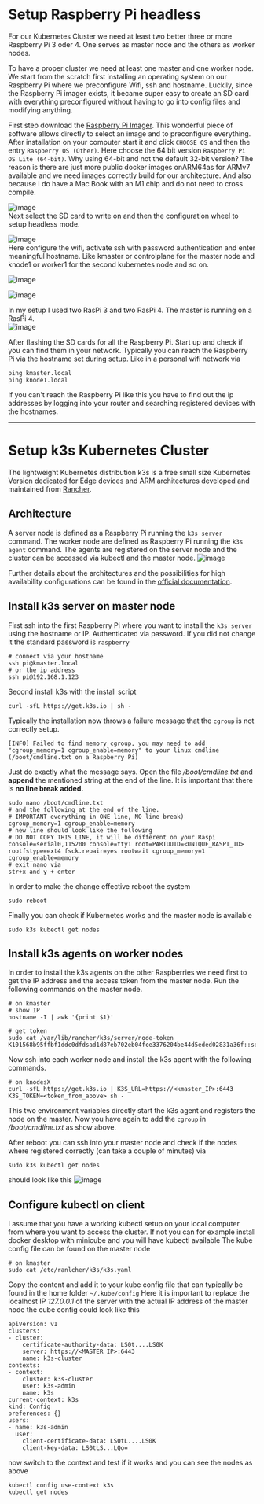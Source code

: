# Setup Raspberry Pi headless

For our Kubernetes Cluster we need at least two better three or more Raspberry Pi 3 oder 4. One serves as master node and the others as worker nodes.

To have a proper cluster we need at least one master and one worker node. We start from the scratch first installing an operating system on our Raspberry Pi where we preconfigure Wifi, ssh and hostname. Luckily, since the Raspberry Pi imager exists, it became super easy to create an SD card with everything preconfigured without having to go into config files and modifying anything. 

First step download the [Raspberry Pi Imager](https://medium.com/r/?url=https%3A%2F%2Fwww.raspberrypi.com%2Fsoftware%2F). This wonderful piece of software allows directly to select an image and to preconfigure everything. After installation on your computer start it and click `CHOOSE OS` and then the  entry `Raspberry OS (Other)`. Here choose the 64 bit version `Raspberry Pi OS Lite (64-bit)`. Why using 64-bit and not the default 32-bit version? The reason is there are just more public docker images onARM64as for ARMv7 available and we need images correctly build for our architecture. And also because I do have a Mac Book with an M1 chip and do not need to cross compile.

![image](https://user-images.githubusercontent.com/16557412/169328354-fa136859-7e88-40fc-b106-7d6743d9e9c8.png)  
Next select the SD card to write on and then the configuration wheel to setup headless mode.

![image](https://user-images.githubusercontent.com/16557412/169328551-9b2340a3-f322-40c2-ace4-f2017d60c0aa.png)  
Here configure the wifi, activate ssh with password authentication and enter meaningful hostname. Like kmaster or controlplane for the master node and knode1 or worker1 for the second kubernetes node and so on.

![image](https://user-images.githubusercontent.com/16557412/169330201-afd69710-2635-4e3d-9676-082e8c6358e4.png)  

![image](https://user-images.githubusercontent.com/16557412/169330252-13f479ef-5e4d-4d6c-879f-22a9035ad675.png)  

In my setup I used two RasPi 3 and two RasPi 4. The master is running on a RasPi 4.  
![image](https://user-images.githubusercontent.com/16557412/169330375-30d5b94c-3a85-477c-af91-6e1658e9d6b0.png)

After flashing the SD cards for all the Raspberry Pi. Start up and check if you can find them in your network. Typically you can reach the Raspberry Pi via the hostname set during setup. Like in a personal wifi network via
```
ping kmaster.local
ping knode1.local
```

If you can't reach the Raspberry Pi like this you have to find out the ip addresses by logging into your router and searching registered devices with the hostnames.

---

# Setup k3s Kubernetes Cluster
The lightweight Kubernetes distribution k3s is a free small size Kubernetes Version dedicated for Edge devices and ARM architectures developed and maintained from [Rancher](https://medium.com/r/?url=https%3A%2F%2Francher.com%2Fdocs%2Fk3s%2Flatest%2Fen%2F).
 
## Architecture
A server node is defined as a Raspberry Pi running the `k3s server` command. The worker node are defined as Raspberry Pi running the `k3s agent` command. The agents are registered on the server node and the cluster can be accessed via kubectl and the master node.
![image](https://user-images.githubusercontent.com/16557412/169331443-7579d5f4-f476-4e2e-bcef-0541a01b213c.png)

Further details about the architectures and the possibilities for high availability configurations can be found in the [official documentation](https://medium.com/r/?url=https%3A%2F%2Francher.com%2Fdocs%2Fk3s%2Flatest%2Fen%2Farchitecture%2F).

## Install k3s server on master node
First ssh into the first Raspberry Pi where you want to install the `k3s server` using the hostname or IP. Authenticated via password. If you did not change it the standard password is `raspberry`

```
# connect via your hostname
ssh pi@kmaster.local  
# or the ip address
ssh pi@192.168.1.123
```
Second install k3s with the install script
```
curl -sfL https://get.k3s.io | sh -
```

Typically the installation now throws a failure message that the `cgroup` is not correctly setup.
```
[INFO] Failed to find memory cgroup, you may need to add "cgroup_memory=1 cgroup_enable=memory" to your linux cmdline (/boot/cmdline.txt on a Raspberry Pi)
```
Just do exactly what the message says. Open the file */boot/cmdline.txt* and **append** the mentioned string at the end of the line. It is important that there is **no line break added.**


```
sudo nano /boot/cmdline.txt
# and the following at the end of the line.
# IMPORTANT everything in ONE line, NO line break)
cgroup_memory=1 cgroup_enable=memory
# new line should look like the following 
# DO NOT COPY THIS LINE, it will be different on your Raspi
console=serial0,115200 console=tty1 root=PARTUUID=<UNIQUE_RASPI_ID> rootfstype=ext4 fsck.repair=yes rootwait cgroup_memory=1 cgroup_enable=memory
# exit nano via 
str+x and y + enter
```
In order to make the change effective reboot the system
```
sudo reboot
```
Finally you can check if Kubernetes works and the master node is available
```
sudo k3s kubectl get nodes
```
## Install k3s agents on worker nodes
In order to install the k3s agents on the other Raspberries we need first to get the IP address and the access token from the master node. Run the following commands on the master node.

```
# on kmaster
# show IP
hostname -I | awk '{print $1}'

# get token
sudo cat /var/lib/rancher/k3s/server/node-token
K101568b95ffbf1ddc0dfdsad1d87eb702eb04fce3376204be44d5eded02831a36f::server:83684b530e6562f86b84d5d5bf4a2eab
```


Now ssh into each worker node and install the k3s agent with the following commands.
```
# on knodesX
curl -sfL https://get.k3s.io | K3S_URL=https://<kmaster_IP>:6443 K3S_TOKEN=<token_from_above> sh -
```
This two environment variables directly start the k3s agent and registers the node on the master. Now you have again to add the `cgroup` in */boot/cmdline.txt* as show above. 

After reboot you can ssh into your master node and check if the nodes where registered correctly (can take a couple of minutes) via

```
sudo k3s kubectl get nodes
```
should look like this
![image](https://user-images.githubusercontent.com/16557412/169335337-fd7090a5-eecc-49f9-b791-897f3e8614be.png)

## Configure kubectl on client
I assume that you have a working kubectl setup on your local computer from where you want to access the cluster. If not you can for example install docker desktop with minicube and you will have kubectl available
The kube config file can be found on the master node

```
# on kmaster
sudo cat /etc/ranlcher/k3s/k3s.yaml
```
Copy the content and add it to your kube config file that can typically be found in the home folder `~/.kube/config`
Here it is important to replace the localhost IP *127.0.0.1* of the server with the actual IP address of the master node
the cube config could look like this

```
apiVersion: v1
clusters:
- cluster:
    certificate-authority-data: LS0t....LS0K
    server: https://<MASTER IP>:6443
    name: k3s-cluster
contexts:
- context:
    cluster: k3s-cluster
    user: k3s-admin
    name: k3s
current-context: k3s
kind: Config
preferences: {}
users:
- name: k3s-admin
  user:
    client-certificate-data: LS0tL....LS0K
    client-key-data: LS0tLS...LQo=
```

now switch to the context and test if it works and you can see the nodes as above

```
kubectl config use-context k3s
kubectl get nodes
```


